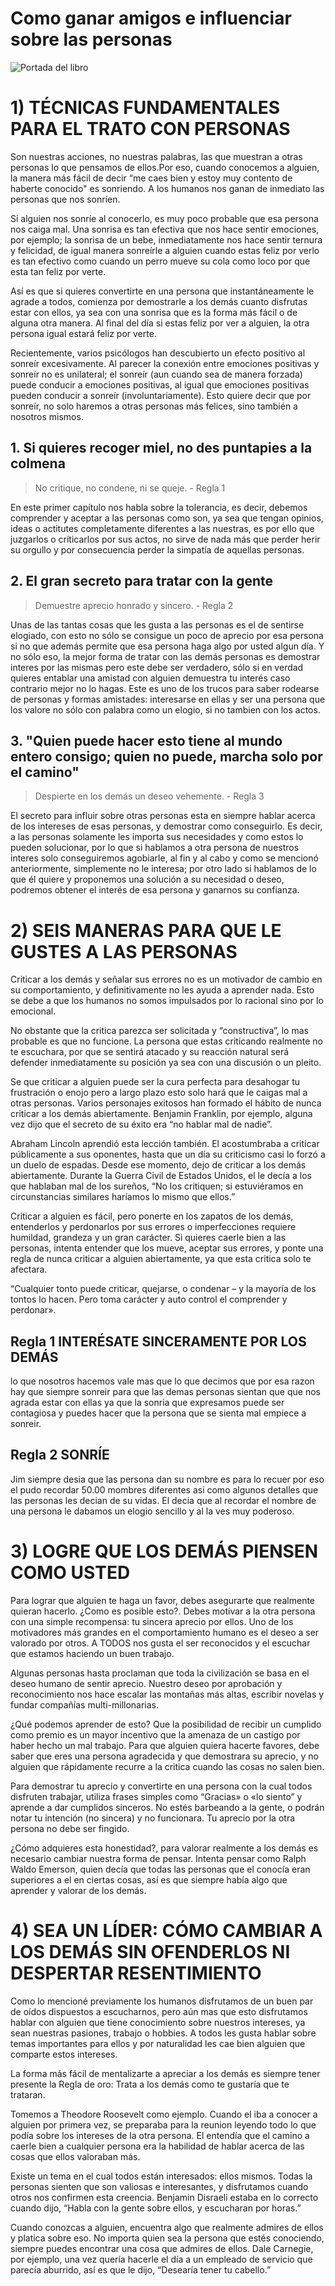 Como ganar amigos e influenciar sobre las personas
==================================================
![Portada del libro](http://www.libreriacuesta.com/content/images/thumbs/0102650_como-ganar-amigos-e-influir-sobrebol_550.jpeg)
# 1) TÉCNICAS FUNDAMENTALES PARA EL TRATO CON PERSONAS

Son nuestras acciones, no nuestras palabras, las que muestran a otras personas lo que pensamos de ellos.Por eso, cuando conocemos a alguien, la manera más fácil de decir “me caes bien y estoy muy contento de haberte conocido" es sonriendo. A los humanos nos ganan de inmediato las personas que nos sonríen.

Si alguien nos sonríe al conocerlo, es muy poco probable que esa persona nos caiga mal. Una sonrisa es tan efectiva que nos hace sentir emociones, por ejemplo; la sonrisa de un bebe, inmediatamente nos hace sentir ternura y felicidad, de igual manera sonreírle a alguien cuando estas feliz por verlo es tan efectivo como cuando un perro mueve su cola como loco por que esta tan feliz por verte.

Así es que si quieres convertirte en una persona que instantáneamente le agrade a todos, comienza por demostrarle a los demás cuanto disfrutas estar con ellos, ya sea con una sonrisa que es la forma más fácil o de alguna otra manera. Al final del día si estas feliz por ver a alguien, la otra persona igual estará feliz por verte.

Recientemente, varios psicólogos han descubierto un efecto positivo al sonreír excesivamente. Al parecer la conexión entre emociones positivas y sonreír no es unilateral; el sonreír (aun cuando sea de manera forzada) puede conducir a emociones positivas, al igual que emociones positivas pueden conducir a sonreír (involuntariamente). Esto quiere decir que por sonreír, no solo haremos a otras personas más felices, sino también a nosotros mismos.

## 1. Si quieres recoger miel, no des puntapies a la colmena
> No critique, no condene, ni se queje. - Regla 1

En este primer capítulo nos habla sobre la tolerancia, es decir, debemos comprender y aceptar a las personas como son, ya sea que tengan opinios, ideas o actitutes completamente diferentes a las nuestras, es por ello que juzgarlos o críticarlos por sus actos, no sirve de nada más que perder herir su orgullo y por consecuencia perder la simpatía de aquellas personas.

## 2. El gran secreto para tratar con la gente
> Demuestre aprecio honrado y sincero. - Regla 2

Unas de las tantas cosas que les gusta a las personas es el de sentirse elogiado, con esto no sólo se consigue un poco de aprecio por esa persona si no que además permite que esa persona haga algo por usted algun día. Y no sólo eso, la mejor forma de tratar con las demás personas es demostrar interes por las mismas pero este debe ser verdadero, sólo si en verdad quieres entablar una amistad con alguien demuestra tu interés caso contrario mejor no lo hagas. Este es uno de los trucos para saber rodearse de personas y formas amistades: interesarse en ellas y ser una persona que los valore no sólo con palabra como un elogio, si no tambien con los actos.

## 3. "Quien puede hacer esto tiene al mundo entero consigo; quien no puede, marcha solo por el camino"
> Despierte en los demás un deseo vehemente. - Regla 3

El secreto para influir sobre otras personas esta en siempre hablar acerca de los intereses de esas personas, y demostrar como conseguirlo. Es decir, a las personas solamente les importa sus necesidades y como estos lo pueden solucionar, por lo que si hablamos a otra persona de nuestros interes solo conseguiremos agobiarle, al fin y al cabo y como se mencionó anteriormente, simplemente no le interesa; por otro lado si hablamos de lo que él quiere y proponemos una solución a su necesidad o deseo, podremos obtener el interés de esa persona y ganarnos su confianza.

# 2) SEIS MANERAS PARA QUE LE GUSTES A LAS PERSONAS

Criticar a los demás y señalar sus errores no es un motivador de cambio en su comportamiento, y definitivamente no les ayuda a aprender nada. Esto se debe a que los humanos no somos impulsados por lo racional sino por lo emocional.
            
No obstante que la critica parezca ser solicitada y “constructiva”, lo mas probable es que no funcione. La persona que estas criticando realmente no te escuchara, por que se sentirá atacado y su reacción natural será defender inmediatamente su posición ya sea con una discusión o un pleito.
            
Se que criticar a alguien puede ser la cura perfecta para desahogar tu frustración o enojo pero a largo plazo esto solo hará que le caigas mal a otras personas. Varios personajes exitosos han formado el hábito de nunca criticar a los demás abiertamente. Benjamin Franklin, por ejemplo, alguna vez dijo que el secreto de su éxito era “no hablar mal de nadie”.

Abraham Lincoln aprendió esta lección también. El acostumbraba a criticar públicamente a sus oponentes, hasta que un día su criticismo casi lo forzó a un duelo de espadas. Desde ese momento, dejo de criticar a los demás abiertamente. Durante la Guerra Civil de Estados Unidos, el le decía a los que hablaban mal de los sureños, “No los critiquen; si estuviéramos en circunstancias similares haríamos lo mismo que ellos.”
            
Criticar a alguien es fácil, pero ponerte en los zapatos de los demás, entenderlos y perdonarlos por sus errores o imperfecciones requiere humildad, grandeza y un gran carácter. Si quieres caerle bien a las personas, intenta entender que los mueve, aceptar sus errores, y ponte una regla de nunca criticar a alguien abiertamente, ya que esta critica solo te afectara.

“Cualquier tonto puede criticar, quejarse, o condenar – y la mayoría de los tontos lo hacen. Pero toma carácter y auto control el comprender y perdonar».
## Regla 1 INTERÉSATE SINCERAMENTE POR LOS DEMÁS
lo que nosotros hacemos vale mas que lo que decimos que por esa razon hay que siempre sonreir para que las demas personas sientan que que nos agrada estar con ellas ya que la sonria que expresamos puede ser contagiosa y puedes hacer que la persona que se sienta mal empiece a sonreir.
## Regla 2 SONRÍE
Jim siempre desia que las persona dan su nombre es para lo recuer por eso el pudo recordar 50.00 mombres diferentes asi como algunos detalles que las personas les decian de su vidas. El decia que al recordar el nombre de una persona le dabamos un elogio sencillo y al la ves muy poderoso.
# 3) LOGRE QUE LOS DEMÁS PIENSEN COMO USTED

Para lograr que alguien te haga un favor, debes asegurarte que realmente quieran hacerlo. ¿Como es posible esto?. Debes motivar a la otra persona con una simple recompensa: tu sincera aprecio por ellos. Uno de los motivadores más grandes en el comportamiento humano es el deseo a ser valorado por otros. A TODOS nos gusta el ser reconocidos y el escuchar que estamos haciendo un buen trabajo.

Algunas personas hasta proclaman que toda la civilización se basa en el deseo humano de sentir aprecio. Nuestro deseo por aprobación y reconocimiento nos hace escalar las montañas más altas, escribir novelas y fundar compañías multi-millonarias.
            
¿Qué podemos aprender de esto? Que la posibilidad de recibir un cumplido como premio es un mayor incentivo que la amenaza de un castigo por haber hecho un mal trabajo. Para que alguien quiera hacerte favores, debe saber que eres una persona agradecida y que demostrara su aprecio, y no alguien que rápidamente recurre a la critica cuando las cosas no salen bien.
            
Para demostrar tu aprecio y convertirte en una persona con la cual todos disfruten trabajar, utiliza frases simples como “Gracias» o «lo siento” y aprende a dar cumplidos sinceros. No estés barbeando a la gente, o podrán notar tu intención (no sincera) y no funcionara. Tu aprecio por la otra persona no debe ser fingido.

¿Cómo adquieres esta honestidad?, para valorar realmente a los demás es necesario cambiar nuestra forma de pensar. Intenta pensar como Ralph Waldo Emerson, quien decía que todas las personas que el conocía eran superiores a el en ciertas cosas, así es que siempre había algo que aprender y valorar de los demás.

# 4) SEA UN LÍDER: CÓMO CAMBIAR A LOS DEMÁS SIN OFENDERLOS NI DESPERTAR RESENTIMIENTO

Como lo mencioné previamente los humanos disfrutamos de un buen par de oídos dispuestos a escucharnos, pero aún mas que esto disfrutamos hablar con alguien que tiene conocimiento sobre nuestros intereses, ya sean nuestras pasiones, trabajo o hobbies. A todos les gusta hablar sobre temas importantes para ellos y por naturalidad les cae bien alguien que comparte estos intereses.

La forma más fácil de mentalizarte a apreciar a los demás es siempre tener presente la Regla de oro: Trata a los demás como te gustaría que te trataran.

Tomemos a Theodore Roosevelt como ejemplo. Cuando el iba a conocer a alguien por primera vez, se preparaba para la reunion leyendo todo lo que podía sobre los intereses de la otra persona. El entendía que el camino a caerle bien a cualquier persona era la habilidad de hablar acerca de las cosas que ellos valoraban más.

Existe un tema en el cual todos están interesados: ellos mismos. Todas la personas sienten que son valiosas e interesantes, y disfrutamos cuando otros nos confirmen esta creencia. Benjamin Disraeli estaba en lo correcto cuando dijo, “Habla con la gente sobre ellos, y escucharan por horas.”

Cuando conozcas a alguien, encuentra algo que realmente admires de ellos y platica sobre eso. No importa quien sea la persona que estés conociendo, siempre puedes encontrar una cosa que admires de ellos. Dale Carnegie, por ejemplo, una vez quería hacerle el día a un empleado de servicio que parecía aburrido, así es que le dijo, “Desearía tener tu cabello.”

